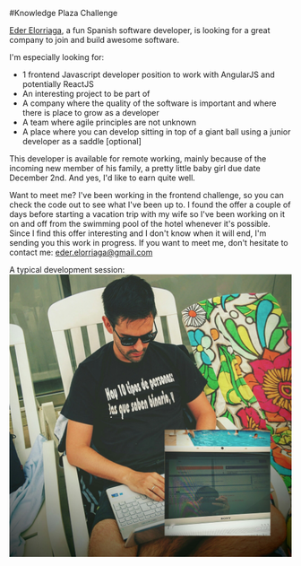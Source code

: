 #Knowledge Plaza Challenge

[Eder Elorriaga](http://gexplorer.org), a fun Spanish software developer, is looking for a great company to join and build awesome software.

I'm especially looking for:
- 1 frontend Javascript developer position to work with AngularJS and potentially ReactJS
- An interesting project to be part of
- A company where the quality of the software is important and where there is place to grow as a developer
- A team where agile principles are not unknown
- A place where you can develop sitting in top of a giant ball using a junior developer as a saddle [optional]

This developer is available for remote working, mainly because of the incoming new member of his family, a pretty little baby girl due date December 2nd. And yes, I'd like to earn quite well.

Want to meet me? I've been working in the frontend challenge, so you can check the code out to see what I've been up to. I found the offer a couple of days before starting a vacation trip with my wife so I've been working on it on and off from the swimming pool of the hotel whenever it's possible. Since I find this offer interesting and I don't know when it will end, I'm sending you this work in progress. If you want to meet me, don't hesitate to contact me: eder.elorriaga@gmail.com

A typical development session:
![A typical development session](https://raw.githubusercontent.com/whatever-user/challenge/master/developing.jpg)
